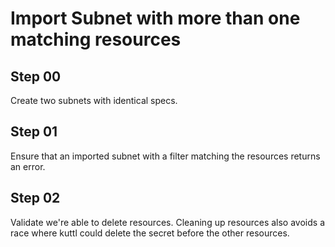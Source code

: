 # Import Subnet with more than one matching resources

## Step 00

Create two subnets with identical specs.

## Step 01

Ensure that an imported subnet with a filter matching the resources returns an error.

## Step 02

Validate we're able to delete resources.
Cleaning up resources also avoids a race where kuttl could delete the secret before the other resources.
